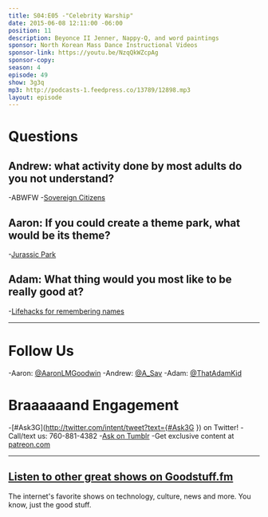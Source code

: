 ```yaml
---
title: S04:E05 -"Celebrity Warship"
date: 2015-06-08 12:11:00 -06:00
position: 11
description: Beyonce II Jenner, Nappy-Q, and word paintings
sponsor: North Korean Mass Dance Instructional Videos
sponsor-link: https://youtu.be/NzqQkWZcpAg
sponsor-copy: 
season: 4
episode: 49
show: 3g3q
mp3: http://podcasts-1.feedpress.co/13789/12898.mp3
layout: episode
---
```


# Questions

## Andrew: what activity done by most adults do you not understand?
-ABWFW
-[Sovereign Citizens](https://en.wikipedia.org/wiki/Sovereign_citizen_movement)

## Aaron: If you could create a theme park, what would be its theme?
-[Jurassic Park](http://www.imdb.com/title/tt0107290/)

## Adam: What thing would you most like to be really good at?
-[Lifehacks for remembering names](http://lifehacker.com/5626604/how-to-remember-and-deal-with-peoples-names)

***

# Follow Us
-Aaron: [@AaronLMGoodwin](http://twitter.com/aaronlmgoodwin)
-Andrew: [@A_Sav](http://twitter.com/a_sav)
-Adam: [@ThatAdamKid](http://twitter.com/thatadamkid)

# Braaaaaand Engagement
-[#Ask3G](http://twitter.com/intent/tweet?text={#Ask3G }) on Twitter!
-Call/text us: 760-881-4382
-[Ask on Tumblr](http://3g3q.co/ask)
-Get exclusive content at [patreon.com](http://www.patreon.com/3g3q)

***

## [Listen to other great shows on Goodstuff.fm](http://goodstuff.fm/)
The internet's favorite shows on technology, culture, news and more. You know, just the good stuff.

